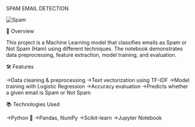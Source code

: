 SPAM EMAIL DETECTION

![Spam](https://github.com/user-attachments/assets/fcebe98b-1c4e-4bac-b135-ca5cd3891e36)


📌 Overview

This project is a Machine Learning model that classifies emails as Spam or Not Spam (Ham) using different techniques. The notebook demonstrates data preprocessing, feature extraction, model training, and evaluation.


🛠️ Features

 ->Data cleaning & preprocessing
 ->Text vectorization using  TF-IDF
 ->Model training with  Logistic Regression
 ->Accuracy evaluation
 ->Predicts whether a given email is Spam or Not Spam

 📚 Technologies Used
 
 ->Python 🐍
 ->Pandas, NumPy
 ->Scikit-learn
 ->Jupyter Notebook
